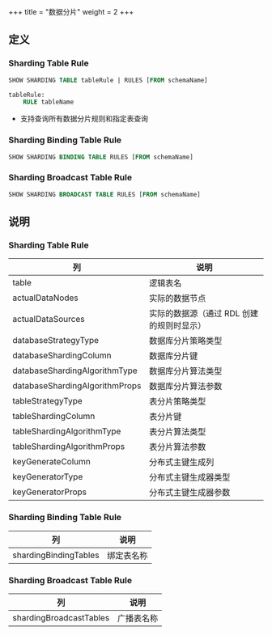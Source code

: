 +++
title = "数据分片"
weight = 2
+++

## 定义

### Sharding Table Rule

```sql
SHOW SHARDING TABLE tableRule | RULES [FROM schemaName]

tableRule:
    RULE tableName
```
-  支持查询所有数据分片规则和指定表查询

### Sharding Binding Table Rule

```sql
SHOW SHARDING BINDING TABLE RULES [FROM schemaName]
```

### Sharding Broadcast Table Rule

```sql
SHOW SHARDING BROADCAST TABLE RULES [FROM schemaName]
```

## 说明

### Sharding Table Rule

| 列                             | 说明                                 |
| ------------------------------ | ----------------------------------- |
| table                          | 逻辑表名                             |
| actualDataNodes                | 实际的数据节点                        |
| actualDataSources              | 实际的数据源（通过 RDL 创建的规则时显示） |
| databaseStrategyType           | 数据库分片策略类型                     |
| databaseShardingColumn         | 数据库分片键                          |
| databaseShardingAlgorithmType  | 数据库分片算法类型                     |
| databaseShardingAlgorithmProps | 数据库分片算法参数                     |
| tableStrategyType              | 表分片策略类型                        |
| tableShardingColumn            | 表分片键                             |
| tableShardingAlgorithmType     | 表分片算法类型                        |
| tableShardingAlgorithmProps    | 表分片算法参数                        |
| keyGenerateColumn              | 分布式主键生成列                      |
| keyGeneratorType               | 分布式主键生成器类型                   |
| keyGeneratorProps              | 分布式主键生成器参数                   |

### Sharding Binding Table Rule

| 列                    | 说明      |
| --------------------- | -------- |
| shardingBindingTables | 绑定表名称 |

### Sharding Broadcast Table Rule

| 列                      | 说明      |
| ----------------------- | -------- |
| shardingBroadcastTables | 广播表名称 |
